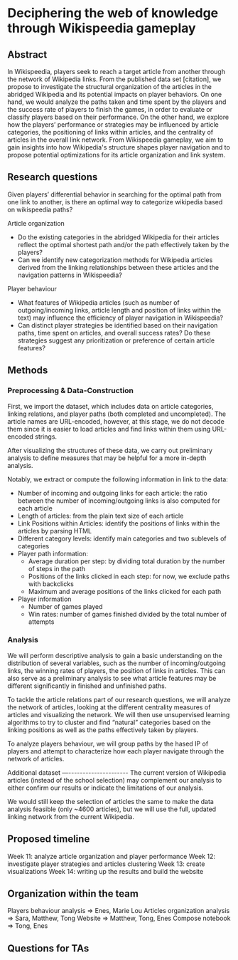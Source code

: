 Deciphering the web of knowledge through Wikispeedia gameplay
================================================================

Abstract
-----------
In Wikispeedia, players seek to reach a target article from another through the network of Wikipedia links. From the published data set [citation], we propose to investigate the structural organization of the articles in the abridged Wikipedia and its potential impacts on player behaviors. On one hand, we would analyze the paths taken and time spent by the players and the success rate of players to finish the games, in order to evaluate or classify players based on their performance. On the other hand, we explore how the players’ performance or strategies may be influenced by article categories, the positioning of links within articles, and the centrality of articles in the overall link network. From Wikispeedia gameplay, we aim to gain insights into how Wikipedia's structure shapes player navigation and to propose potential optimizations for its article organization and link system.


Research questions
-----------------------
Given players’ differential behavior in searching for the optimal path from one link to another, is there an optimal way to categorize wikipedia based on wikispeedia paths? 

Article organization
- Do the existing categories in the abridged Wikipedia for their articles reflect the optimal shortest path and/or the path effectively taken by the players?
- Can we identify new categorization methods for Wikipedia articles derived from the linking relationships between these articles and the navigation patterns in Wikispeedia?

Player behaviour
- What features of Wikipedia articles (such as number of outgoing/incoming links, article length and position of links within the text) may influence the efficiency of player navigation in Wikispeedia?
- Can distinct player strategies be identified based on their navigation paths, time spent on articles, and overall success rates? Do these strategies suggest any prioritization or preference of certain article features?


Methods
-----------

### Preprocessing & Data-Construction

First, we import the dataset, which includes data on article categories, linking relations, and player paths (both completed and uncompleted). The article names are URL-encoded, however, at this stage, we do not decode them since it is easier to load articles and find links within them using URL-encoded strings.

After visualizing the structures of these data, we carry out preliminary analysis to define measures that may be helpful for a more in-depth analysis.

Notably, we extract or compute the following information in link to the data:
- Number of incoming and outgoing links for each article: the ratio between the number of incoming/outgoing links is also computed for each article
- Length of articles: from the plain text size of each article
- Link Positions within Articles: identify the positions of links within the articles by parsing HTML
- Different category levels: identify main categories and two sublevels of categories
- Player path information:
    - Average duration per step: by dividing total duration by the number of steps in the path
    - Positions of the links clicked in each step: for now, we exclude paths with backclicks
    - Maximum and average positions of the links clicked for each path
- Player information
    - Number of games played
    - Win rates: number of games finished divided by the total number of attempts

### Analysis

We will perform descriptive analysis to gain a basic understanding on the distribution of several variables, such as the number of incoming/outgoing links, the winning rates of players, the position of links in articles. This can also serve as a preliminary analysis to see what article features may be different significantly in finished and unfinished paths.

To tackle the article relations part of our research questions, we will analyze the network of articles, looking at the different centrality measures of articles and visualizing the network. We will then use unsupervised learning algorithms to try to cluster and find “natural” categories based on the linking positions as well as the paths effectively taken by players.

To analyze players behaviour, we will group paths by the hased IP of players and attempt to characterize how each player navigate through the network of articles.

Additional dataset
—---------------------
The current version of Wikipedia articles (instead of the school selection) may complement our analysis to either confirm our results or indicate the limitations of our analysis.

We would still keep the selection of articles the same to make the data analysis feasible (only ~4600 articles), but we will use the full, updated linking network from the current Wikipedia.

Proposed timeline
------------------------
Week 11: analyze article organization and player performance
Week 12: investigate player strategies and articles clustering
Week 13: create visualizations
Week 14: writing up the results and build the website


Organization within the team
--------------------------------------
Players behaviour analysis => Enes, Marie Lou
Articles organization analysis => Sara, Matthew, Tong
Website => Matthew, Tong, Enes
Compose notebook => Tong, Enes

Questions for TAs
------------------------


